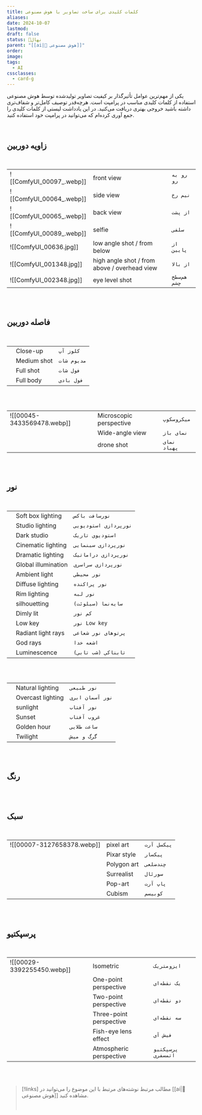 ```yaml
---
title: کلمات کلیدی برای ساخت تصاویر با هوش مصنوعی
aliases: 
date: 2024-10-07
lastmod: 
draft: false
status: 🌱نهال
parent: "[[ai|🧠 هوش مصنوعی]]"
order: 
image: 
tags:
  - AI
cssclasses:
  - card-g
---
```

یکی از مهم‌ترین عوامل تأثیرگذار بر کیفیت تصاویر تولیدشده توسط هوش مصنوعی استفاده از کلمات کلیدی مناسب در پرامپت است. هرچه‌قدر توصیف کامل‌تر و شفاف‌تری داشته باشید خروجی بهتری دریافت می‌کنید. در این یادداشت لیستی از کلمات کلیدی را جمع آوری کرده‌ام که می‌توانید در پرامپت خود استفاده کنید.

<br/>

## زاویه دوربین
<br/>

|                          |            |            |
| ------------------------ | ---------- | ---------- |
| ![[ComfyUI_00097_.webp]] | front view | `رو به رو` |
| ![[ComfyUI_00064_.webp]] | side view  | `نیم رخ`   |
| ![[ComfyUI_00065_.webp]] | back view  | `از پشت`   |
| ![[ComfyUI_00089_.webp]] | selfie     | `سلفی`     |
|  ![[ComfyUI_00636.jpg]]                          | low angle shot / from below               | `از پایین`  |
| ![[ComfyUI_001348.jpg]]                           | high angle shot / from above / overhead view               | `از بالا`  |
|   ![[ComfyUI_002348.jpg]]                         | eye level shot               | `هم‌سطح چشم`  |

<br/><br/>


## فاصله دوربین
<br/>

|                            |                         |             |
| -------------------------- | ----------------------- | ----------- |
|                            | Close-up                | `کلوز آپ`   |
|                            | Medium shot             | `مدیوم شات` |
|                            | Full shot               | `فول شات`   |
|                            | Full body               | `فول بادی`  |

<br/><br/>

|                            |                         |             |
| -------------------------- | ----------------------- | ----------- |
| ![[00045-3433569478.webp]] | Microscopic perspective | `میکروسکوپ` |
|  | Wide-angle view | `نمای باز` |
|  | drone shot | `نمای پهباد` |


<br/><br/>

## نور
<br/>

|     |                     |                       |
| --- | ------------------- | --------------------- |
|     | Soft box lighting   | `نورسافت باکس`        |
|     | Studio lighting     | `نورپردازی استودیویی` |
|     | Dark studio         | `استودیوی تاریک`      |
|     | Cinematic lighting  | `نورپردازی سینمایی`   |
|     | Dramatic lighting   | `نورپردازی دراماتیک`  |
|     | Global illumination | `نورپردازی سراسری`    |
|     | Ambient light       | `نور محیطی`           |
|     | Diffuse lighting    | `نور پراکنده`         |
|     | Rim lighting        | `نور لبه`             |
|     | silhouetting        | `سایه‌نما (سیلوئت)`   |
|     | Dimly lit           | `کم نور`              |
|     | Low key             | `نور Low key`         |
|     | Radiant light rays  | `پرتوهای نور شعاعی`   |
|     | God rays            | `اشعه خدا`            |
|     | Luminescence        | `تابناکی (شب تابی)`   |


<br/><br/>


|     |                   |                  |
| --- | ----------------- | ---------------- |
|     | Natural lighting  | `نور طبیعی`      |
|     | Overcast lighting | `نور آسمان ابری` |
|     | sunlight          | `نور آفتاب`      |
|     | Sunset            | `غروب آفتاب`     |
|     | Golden hour       | `ساعت طلایی`     |
|     | Twilight          | `گرگ و میش`      |


<br/><br/>

## رنگ

<br/><br/>

## سبک
<br/>

|                            |             |             |
| -------------------------- | ----------- | ----------- |
| ![[00007-3127658378.webp]] | pixel art   | `پیکسل آرت` |
|                            | Pixar style |       `پیکسار`      |
|                            | Polygon art |        `چندضلعی`     |
|                            | Surrealist  |       `سورئال`      |
|                            | Pop-art     |       `پاپ آرت`      |
|                            | Cubism      |       `کوبیسم`      |


<br/><br/>

## پرسپکتیو
<br/>

|                            |                         |             |
| -------------------------- | ----------------------- | ----------- |
| ![[00029-3392255450.webp]] | Isometric               | `ایزومتریک` |
|                            | One-point perspective   | `یک نقطه‌ای`  |
|                            | Two-point perspective   | `دو نقطه‌ای`  |
|                            | Three-point perspective | `سه نقطه‌ای`  |
|                            | Fish-eye lens effect    | `فیش آی`      |
|                            | Atmospheric perspective    | `پرسپکتیو اتمسفری`      |


<br/><br/>

> [!links] مطالب مرتبط
> نوشته‌های مرتبط با این موضوع را می‌توانید در [[ai|🧠 هوش مصنوعی]] مشاهده کنید.
> 
> <br/>
